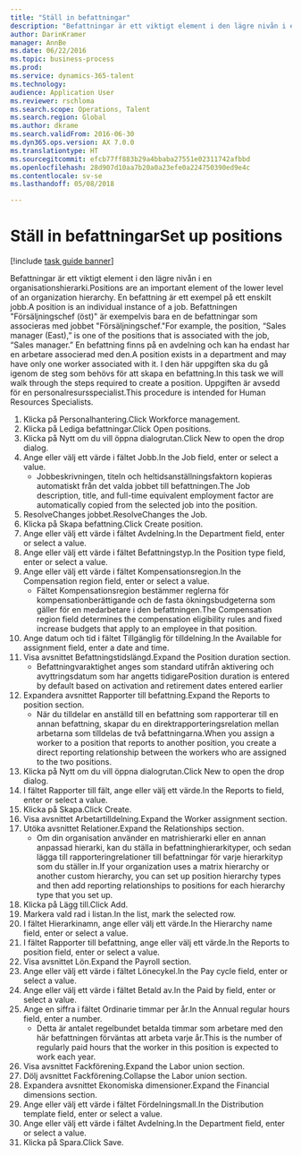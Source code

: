 ```yaml
--- 
title: "Ställ in befattningar"
description: "Befattningar är ett viktigt element i den lägre nivån i en organisationshierarki."
author: DarinKramer
manager: AnnBe
ms.date: 06/22/2016
ms.topic: business-process
ms.prod: 
ms.service: dynamics-365-talent
ms.technology: 
audience: Application User
ms.reviewer: rschloma
ms.search.scope: Operations, Talent
ms.search.region: Global
ms.author: dkrame
ms.search.validFrom: 2016-06-30
ms.dyn365.ops.version: AX 7.0.0
ms.translationtype: HT
ms.sourcegitcommit: efcb77ff883b29a4bbaba27551e02311742afbbd
ms.openlocfilehash: 28d907d10aa7b20a0a23efe0a224750390ed9e4c
ms.contentlocale: sv-se
ms.lasthandoff: 05/08/2018

---
```

# <a name="set-up-positions"></a><span data-ttu-id="d20e9-103">Ställ in befattningar</span><span class="sxs-lookup"><span data-stu-id="d20e9-103">Set up positions</span></span>

[!include [task guide banner](../../includes/task-guide-banner.md)]

<span data-ttu-id="d20e9-104">Befattningar är ett viktigt element i den lägre nivån i en organisationshierarki.</span><span class="sxs-lookup"><span data-stu-id="d20e9-104">Positions are an important element of the lower level of an organization hierarchy.</span></span> <span data-ttu-id="d20e9-105">En befattning är ett exempel på ett enskilt jobb.</span><span class="sxs-lookup"><span data-stu-id="d20e9-105">A position is an individual instance of a job.</span></span> <span data-ttu-id="d20e9-106">Befattningen "Försäljningschef (öst)" är exempelvis bara en de befattningar som associeras med jobbet "Försäljningschef."</span><span class="sxs-lookup"><span data-stu-id="d20e9-106">For example, the position, “Sales manager (East),” is one of the positions that is associated with the job, “Sales manager.”</span></span> <span data-ttu-id="d20e9-107">En befattning finns på en avdelning och kan ha endast har en arbetare associerad med den.</span><span class="sxs-lookup"><span data-stu-id="d20e9-107">A position exists in a department and may have only one worker associated with it.</span></span> <span data-ttu-id="d20e9-108">I den här uppgiften ska du gå igenom de steg som behövs för att skapa en befattning.</span><span class="sxs-lookup"><span data-stu-id="d20e9-108">In this task we will walk through the steps required to create a position.</span></span> <span data-ttu-id="d20e9-109">Uppgiften är avsedd för en personalresursspecialist.</span><span class="sxs-lookup"><span data-stu-id="d20e9-109">This procedure is intended for Human Resources Specialists.</span></span>

1. <span data-ttu-id="d20e9-110">Klicka på Personalhantering.</span><span class="sxs-lookup"><span data-stu-id="d20e9-110">Click Workforce management.</span></span>
2. <span data-ttu-id="d20e9-111">Klicka på Lediga befattningar.</span><span class="sxs-lookup"><span data-stu-id="d20e9-111">Click Open positions.</span></span>
3. <span data-ttu-id="d20e9-112">Klicka på Nytt om du vill öppna dialogrutan.</span><span class="sxs-lookup"><span data-stu-id="d20e9-112">Click New to open the drop dialog.</span></span>
4. <span data-ttu-id="d20e9-113">Ange eller välj ett värde i fältet Jobb.</span><span class="sxs-lookup"><span data-stu-id="d20e9-113">In the Job field, enter or select a value.</span></span>
    * <span data-ttu-id="d20e9-114">Jobbeskrivningen, titeln och heltidsanställningsfaktorn kopieras automatiskt från det valda jobbet till befattningen.</span><span class="sxs-lookup"><span data-stu-id="d20e9-114">The Job description, title, and full-time equivalent employment factor are automatically copied from the selected job into the position.</span></span>  
5. <span data-ttu-id="d20e9-115">ResolveChanges jobbet.</span><span class="sxs-lookup"><span data-stu-id="d20e9-115">ResolveChanges the Job.</span></span>
6. <span data-ttu-id="d20e9-116">Klicka på Skapa befattning.</span><span class="sxs-lookup"><span data-stu-id="d20e9-116">Click Create position.</span></span>
7. <span data-ttu-id="d20e9-117">Ange eller välj ett värde i fältet Avdelning.</span><span class="sxs-lookup"><span data-stu-id="d20e9-117">In the Department field, enter or select a value.</span></span>
8. <span data-ttu-id="d20e9-118">Ange eller välj ett värde i fältet Befattningstyp.</span><span class="sxs-lookup"><span data-stu-id="d20e9-118">In the Position type field, enter or select a value.</span></span>
9. <span data-ttu-id="d20e9-119">Ange eller välj ett värde i fältet Kompensationsregion.</span><span class="sxs-lookup"><span data-stu-id="d20e9-119">In the Compensation region field, enter or select a value.</span></span>
    * <span data-ttu-id="d20e9-120">Fältet Kompensationsregion bestämmer reglerna för kompensationberättigande och de fasta ökningsbudgeterna som gäller för en medarbetare i den befattningen.</span><span class="sxs-lookup"><span data-stu-id="d20e9-120">The Compensation region field determines the compensation eligibility rules and fixed increase budgets that apply to an employee in that position.</span></span>  
10. <span data-ttu-id="d20e9-121">Ange datum och tid i fältet Tillgänglig för tilldelning.</span><span class="sxs-lookup"><span data-stu-id="d20e9-121">In the Available for assignment field, enter a date and time.</span></span>
11. <span data-ttu-id="d20e9-122">Visa avsnittet Befattningstidslängd.</span><span class="sxs-lookup"><span data-stu-id="d20e9-122">Expand the Position duration section.</span></span>
    * <span data-ttu-id="d20e9-123">Befattningvaraktighet anges som standard utifrån aktivering och avyttringsdatum som har angetts tidigare</span><span class="sxs-lookup"><span data-stu-id="d20e9-123">Position duration is entered by default based on activation and retirement dates entered earlier</span></span>  
12. <span data-ttu-id="d20e9-124">Expandera avsnittet Rapporter till befattning.</span><span class="sxs-lookup"><span data-stu-id="d20e9-124">Expand the Reports to position section.</span></span>
    * <span data-ttu-id="d20e9-125">När du tilldelar en anställd till en befattning som rapporterar till en annan befattning, skapar du en direktrapporteringsrelation mellan arbetarna som tilldelas de två befattningarna.</span><span class="sxs-lookup"><span data-stu-id="d20e9-125">When you assign a worker to a position that reports to another position, you create a direct reporting relationship between the workers who are assigned to the two positions.</span></span>  
13. <span data-ttu-id="d20e9-126">Klicka på Nytt om du vill öppna dialogrutan.</span><span class="sxs-lookup"><span data-stu-id="d20e9-126">Click New to open the drop dialog.</span></span>
14. <span data-ttu-id="d20e9-127">I fältet Rapporter till fält, ange eller välj ett värde.</span><span class="sxs-lookup"><span data-stu-id="d20e9-127">In the Reports to field, enter or select a value.</span></span>
15. <span data-ttu-id="d20e9-128">Klicka på Skapa.</span><span class="sxs-lookup"><span data-stu-id="d20e9-128">Click Create.</span></span>
16. <span data-ttu-id="d20e9-129">Visa avsnittet Arbetartilldelning.</span><span class="sxs-lookup"><span data-stu-id="d20e9-129">Expand the Worker assignment section.</span></span>
17. <span data-ttu-id="d20e9-130">Utöka avsnittet Relationer.</span><span class="sxs-lookup"><span data-stu-id="d20e9-130">Expand the Relationships section.</span></span>
    * <span data-ttu-id="d20e9-131">Om din organisation använder en matrishierarki eller en annan anpassad hierarki, kan du ställa in befattninghierarkityper, och sedan lägga till rapporteringrelationer till befattningar för varje hierarkityp som du ställer in.</span><span class="sxs-lookup"><span data-stu-id="d20e9-131">If your organization uses a matrix hierarchy or another custom hierarchy, you can set up position hierarchy types and then add reporting relationships to positions for each hierarchy type that you set up.</span></span>  
18. <span data-ttu-id="d20e9-132">Klicka på Lägg till.</span><span class="sxs-lookup"><span data-stu-id="d20e9-132">Click Add.</span></span>
19. <span data-ttu-id="d20e9-133">Markera vald rad i listan.</span><span class="sxs-lookup"><span data-stu-id="d20e9-133">In the list, mark the selected row.</span></span>
20. <span data-ttu-id="d20e9-134">I fältet Hierarkinamn, ange eller välj ett värde.</span><span class="sxs-lookup"><span data-stu-id="d20e9-134">In the Hierarchy name field, enter or select a value.</span></span>
21. <span data-ttu-id="d20e9-135">I fältet Rapporter till befattning, ange eller välj ett värde.</span><span class="sxs-lookup"><span data-stu-id="d20e9-135">In the Reports to position field, enter or select a value.</span></span>
22. <span data-ttu-id="d20e9-136">Visa avsnittet Lön.</span><span class="sxs-lookup"><span data-stu-id="d20e9-136">Expand the Payroll section.</span></span>
23. <span data-ttu-id="d20e9-137">Ange eller välj ett värde i fältet Lönecykel.</span><span class="sxs-lookup"><span data-stu-id="d20e9-137">In the Pay cycle field, enter or select a value.</span></span>
24. <span data-ttu-id="d20e9-138">Ange eller välj ett värde i fältet Betald av.</span><span class="sxs-lookup"><span data-stu-id="d20e9-138">In the Paid by field, enter or select a value.</span></span>
25. <span data-ttu-id="d20e9-139">Ange en siffra i fältet Ordinarie timmar per år.</span><span class="sxs-lookup"><span data-stu-id="d20e9-139">In the Annual regular hours field, enter a number.</span></span>
    * <span data-ttu-id="d20e9-140">Detta är antalet regelbundet betalda timmar som arbetare med den här befattningen förväntas att arbeta varje år.</span><span class="sxs-lookup"><span data-stu-id="d20e9-140">This is the number of regularly paid hours that the worker in this position is expected to work each year.</span></span>  
26. <span data-ttu-id="d20e9-141">Visa avsnittet Fackförening.</span><span class="sxs-lookup"><span data-stu-id="d20e9-141">Expand the Labor union section.</span></span>
27. <span data-ttu-id="d20e9-142">Dölj avsnittet Fackförening.</span><span class="sxs-lookup"><span data-stu-id="d20e9-142">Collapse the Labor union section.</span></span>
28. <span data-ttu-id="d20e9-143">Expandera avsnittet Ekonomiska dimensioner.</span><span class="sxs-lookup"><span data-stu-id="d20e9-143">Expand the Financial dimensions section.</span></span>
29. <span data-ttu-id="d20e9-144">Ange eller välj ett värde i fältet Fördelningsmall.</span><span class="sxs-lookup"><span data-stu-id="d20e9-144">In the Distribution template field, enter or select a value.</span></span>
30. <span data-ttu-id="d20e9-145">Ange eller välj ett värde i fältet Avdelning.</span><span class="sxs-lookup"><span data-stu-id="d20e9-145">In the Department field, enter or select a value.</span></span>
31. <span data-ttu-id="d20e9-146">Klicka på Spara.</span><span class="sxs-lookup"><span data-stu-id="d20e9-146">Click Save.</span></span>


